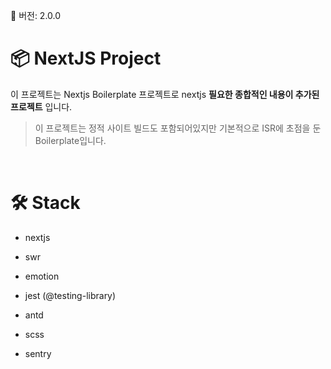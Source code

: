 📮 버전: 2.0.0

# 📦 NextJS Project

이 프로젝트는 Nextjs Boilerplate 프로젝트로 nextjs **필요한 종합적인 내용이 추가된 프로젝트** 입니다.

> 이 프로젝트는 정적 사이트 빌드도 포함되어있지만 기본적으로 ISR에 초점을 둔 Boilerplate입니다.

<br />

# 🛠 Stack

- nextjs

- swr

- emotion

- jest (@testing-library)

- antd

- scss

- sentry

<br />
